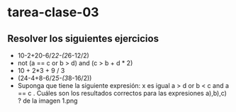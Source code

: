 # tarea-clase-03

## Resolver los siguientes ejercicios

*   10-2+20-6/2*2-(2*6-12/2)
*   not (a == c or b > d) and (c > b + d * 2)
*   10 + 2*3 + 9 / 3
*   (24-4+8-6/2*5-(3*8-16/2))
*   Suponga que tiene la siguiente expresión: x es igual  a > d or b < c and a == c . Cuáles son los resultados correctos para las expresiones a),b),c) ? de la imagen 1.png

